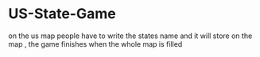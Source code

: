 # US-State-Game
on the us map people have to write the states name and it will store on the map , the game finishes when the whole map is filled
